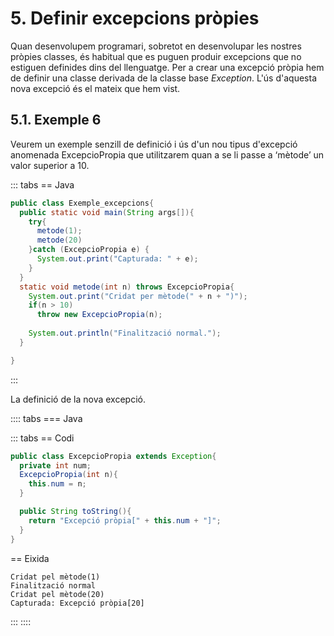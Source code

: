 # 5. Definir excepcions pròpies

Quan desenvolupem programari, sobretot en desenvolupar les nostres pròpies classes, és habitual que es puguen produir excepcions que no estiguen definides dins del llenguatge. Per a crear una excepció pròpia hem de definir una classe derivada de la classe base *Exception*. L'ús d'aquesta nova excepció és el mateix que hem vist.

## 5.1. Exemple 6

Veurem un exemple senzill de definició i ús d'un nou tipus d'excepció anomenada ExcepcioPropia que utilitzarem quan a se li passe a ‘mètode’ un valor superior a 10.

::: tabs
== Java

```java
public class Exemple_excepcions{
  public static void main(String args[]){
    try{
      metode(1);
      metode(20)
    }catch (ExcepcioPropia e) {
      System.out.print("Capturada: " + e);
    }
  }
  static void metode(int n) throws ExcepcioPropia{
    System.out.print("Cridat per mètode(" + n + ")");
    if(n > 10)
      throw new ExcepcioPropia(n);
    
    System.out.println("Finalització normal.");
  }

}
```

:::

La definició de la nova excepció.

:::: tabs
=== Java

::: tabs
== Codi

```java
public class ExcepcioPropia extends Exception{
  private int num;
  ExcepcioPropia(int n){
    this.num = n;
  }

  public String toString(){
    return "Excepció pròpia[" + this.num + "]";
  }
}
```

== Eixida

```plaintext
Cridat pel mètode(1)
Finalització normal
Cridat pel mètode(20)
Capturada: Excepció pròpia[20]
```

:::
::::
